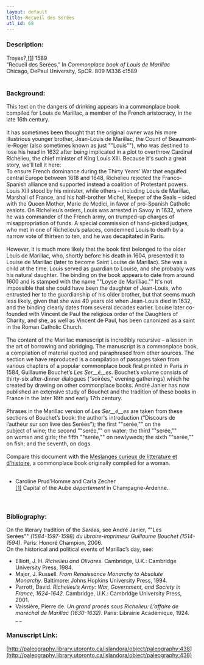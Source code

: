 ```yaml
---
layout: default
title: Recueil des Serées
utl_id: 68
---
```


### Description:

Troyes?,<a id="_ftnref1">[[1]](#_ftn1)</a> 1589­­<br>
“Recueil des Serées.” In _Commonplace book of Louis de Marillac_<br>
Chicago, DePaul University, SpCR. 809 M336 c1589<br>
 <br>


### Background:

This text on the dangers of drinking appears in a commonplace book compiled for Louis de Marillac, a member of the French aristocracy, in the late 16th century.<br><br>
It has sometimes been thought that the original owner was his more illustrious younger brother, Jean-Louis de Marillac, the Count of Beaumont-le-Roger (also sometimes known as just ""Louis""), who was destined to lose his head in 1632 after being implicated in a plot to overthrow Cardinal Richelieu, the chief minister of King Louis XIII. Because it's such a great story, we'll tell it here:<br>
To ensure French dominance during the Thirty Years’ War that engulfed central Europe between 1618 and 1648, Richelieu rejected the Franco-Spanish alliance and supported instead a coalition of Protestant powers. Louis XIII stood by his minister, while others – including Louis de Marillac, Marshall of France, and his half-brother Michel, Keeper of the Seals – sided with the Queen Mother, Marie de Medici, in favor of pro-Spanish Catholic zealots. On Richelieu’s orders, Louis was arrested in Savoy in 1632, where he was commander of the French army, on trumped-up charges of misappropriation of funds. A special commission of hand-picked judges, who met in one of Richelieu’s palaces, condemned Louis to death by a narrow vote of thirteen to ten, and he was decapitated in Paris.<br><br>
However, it is much more likely that the book first belonged to the older Louis de Marillac, who, shortly before his death in 1604, presented it to Louise de Marillac (later to become Saint Louise de Marillac). She was a child at the time. Louis served as guardian to Louise, and she probably was his natural daughter. The binding on the book appears to date from around 1600 and is stamped with the name ""Loyse de Marilliac."" It's not impossible that she could have been the daughter of Jean-Louis, who entrusted her to the guardianship of his older brother, but that seems much less likely, given that she was 40 years old when Jean-Louis died in 1632, and the binding clearly dates from several decades earlier. Louise later co-founded with Vincent de Paul the religious order of the Daughters of Charity, and she, as well as Vincent de Paul, has been canonized as a saint in the Roman Catholic Church.<br><br>
The content of the Marillac manuscript is incredibly recursive – a lesson in the art of borrowing and abridging. The manuscript is a commonplace book, a compilation of material quoted and paraphrased from other sources. The section we have reproduced is a compilation of passages taken from various chapters of a popular commonplace book first printed in Paris in 1584, Guillaume Bouchet’s _Les Ser__é__es_. Bouchet’s volume consists of thirty-six after-dinner dialogues (“soirées,” evening gatherings) which he created by drawing on other commonplace books. André Janier has now published an extensive study of Bouchet and the tradition of these books in France in the later 16th and early 17th century.<br><br>
Phrases in the Marillac version of _Les Ser__é__es_ are taken from these sections of Bouchet’s book: the author's introduction (“Discours de l’autheur sur son livre des Serées”); the first ""serée,"" on the subject of wine; the second ""serée,"" on water; the third ""serée,"" on women and girls; the fifth ""serée,"" on newlyweds; the sixth ""serée,"" on fish; and the seventh, on dogs.<br><br>
Compare this document with the [Meslanges curieux de litterature et d'histoire](https://paleography.library.utoronto.ca/islandora/object/paleography:496#072a4412-d288-46f9-9c59-a41c073d1a8b), a commonplace book originally compiled for a woman.<br><br>
- Caroline Prud’Homme and Carla Zecher<br>
<a id="_ftn1">[[1]](#_ftnref1)</a> Capital of the Aube _département_ in Champagne-Ardenne.<br><br>
 <br>


### Bibliography:

On the literary tradition of the _Serées_, see André Janier, ""Les Serées"" _(1584-1597-1598) du libraire-imprimeur Guillaume Bouchet (1514-1594)_. Paris: Honoré Champion, 2006.<br>
On the historical and political events of Marillac’s day, see:<br>
- Elliott, J. H. _Richelieu and Olivares_. Cambridge, U.K.: Cambridge University Press, 1984. <br>
- Major, J. Russell. _From Renaissance Monarchy to Absolute Monarchy_. Baltimore: Johns Hopkins University Press, 1994. <br>
- Parrott, David. _Richelieu’s Army: War, Government, and Society in France, 1624-1642_. Cambridge, U.K.: Cambridge University Press, 2001. <br>
- Vaissière, Pierre de. _Un grand procès sous Richelieu: L’affaire de maréchal de Marillac (1630-1632)_. Paris: Librairie Académique, 1924. <br>
_ _<br>


### Manuscript Link:

[http://paleography.library.utoronto.ca/islandora/object/paleography:438](http://paleography.library.utoronto.ca/islandora/object/paleography:438)